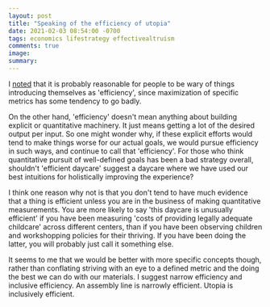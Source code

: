 ```yaml
---
layout: post
title: "Speaking of the efficiency of utopia"
date: 2021-02-03 08:54:00 -0700
tags: economics lifestrategy effectivealtruism
comments: true
image:
summary:
---
```

I [noted](https://worldspiritsockpuppet.com/2021/01/28/unpopularity-of-efficiency.html) that it is probably reasonable for people to be wary of things introducing themselves as 'efficiency', since maximization of specific metrics has some tendency to go badly.

On the other hand, 'efficiency' doesn't mean anything about building explicit or quantitative machinery. It just means getting a lot of the desired output per input. So one might wonder why, if these explicit efforts would tend to make things worse for our actual goals, we would pursue efficiency in such ways, and continue to call that 'efficiency'. For those who think quantitative pursuit of well-defined goals has been a bad strategy overall, shouldn't 'efficient daycare' suggest a daycare where we have used our best intuitions for holistically improving the experience?<!--ex-->

I think one reason why not is that you don't tend to have much evidence that a thing is efficient unless you are in the business of making quantitative measurements. You are more likely to say 'this daycare is unusually efficient' if you have been measuring 'costs of providing legally adequate childcare' across different centers, than if you have been observing children and workshopping policies for their thriving. If you have been doing the latter, you will probably just call it something else.

It seems to me that we would be better with more specific concepts though, rather than conflating striving with an eye to a defined metric and the doing the best we can do with our materials. I suggest narrow efficiency and inclusive efficiency. An assembly line is narrowly efficient. Utopia is inclusively efficient.
